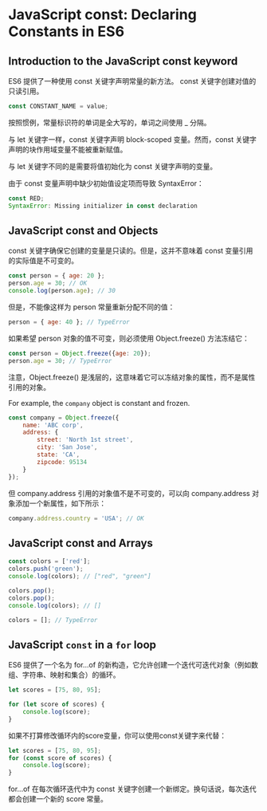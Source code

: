 # JavaScript const: Declaring Constants in ES6

## Introduction to the JavaScript const keyword

ES6 提供了一种使用 const 关键字声明常量的新方法。 const 关键字创建对值的只读引用。

```js
const CONSTANT_NAME = value;
```

按照惯例，常量标识符的单词是全大写的，单词之间使用 _ 分隔。

与 let 关键字一样，const 关键字声明 block-scoped 变量。然而，const 关键字声明的块作用域变量不能被重新赋值。

与 let 关键字不同的是需要将值初始化为 const 关键字声明的变量。

由于 const 变量声明中缺少初始值设定项而导致 SyntaxError：

```js
const RED;
SyntaxError: Missing initializer in const declaration
```

## JavaScript const and Objects

const 关键字确保它创建的变量是只读的。但是，这并不意味着 const 变量引用的实际值是不可变的。

```js
const person = { age: 20 };
person.age = 30; // OK
console.log(person.age); // 30
```

但是，不能像这样为 person 常量重新分配不同的值：

```js
person = { age: 40 }; // TypeError
```

如果希望 person 对象的值不可变，则必须使用 Object.freeze() 方法冻结它：

```js
const person = Object.freeze({age: 20});
person.age = 30; // TypeError
```

注意，Object.freeze() 是浅层的，这意味着它可以冻结对象的属性，而不是属性引用的对象。

For example, the `company` object is constant and frozen.

```js
const company = Object.freeze({
    name: 'ABC corp',
    address: {
        street: 'North 1st street',
        city: 'San Jose',
        state: 'CA',
        zipcode: 95134
    }
});
```

但 company.address 引用的对象值不是不可变的，可以向 company.address 对象添加一个新属性，如下所示：

```js
company.address.country = 'USA'; // OK
```

## JavaScript const and Arrays

```js
const colors = ['red'];
colors.push('green');
console.log(colors); // ["red", "green"]

colors.pop();
colors.pop();
console.log(colors); // []

colors = []; // TypeError
```

## JavaScript `const` in a `for` loop

ES6 提供了一个名为 for...of 的新构造，它允许创建一个迭代可迭代对象（例如数组、字符串、映射和集合）的循环。

```js
let scores = [75, 80, 95];

for (let score of scores) {
	console.log(score);
}
```

如果不打算修改循环内的score变量，你可以使用const关键字来代替：

```js
let scores = [75, 80, 95];
for (const score of scores) {
    console.log(score);
}
```

for...of 在每次循环迭代中为 const 关键字创建一个新绑定。换句话说，每次迭代都会创建一个新的 score 常量。